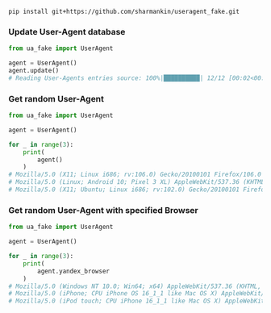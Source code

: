 `pip install git+https://github.com/sharmankin/useragent_fake.git`

### Update User-Agent database
```python
from ua_fake import UserAgent

agent = UserAgent()
agent.update()
# Reading User-Agents entries source: 100%|██████████| 12/12 [00:02<00:00,  4.17it/s]
```
### Get random User-Agent
```python
from ua_fake import UserAgent

agent = UserAgent()

for _ in range(3):
    print(
        agent()
    )
# Mozilla/5.0 (X11; Linux i686; rv:106.0) Gecko/20100101 Firefox/106.0
# Mozilla/5.0 (Linux; Android 10; Pixel 3 XL) AppleWebKit/537.36 (KHTML, like Gecko) Chrome/107.0.5304.105 Mobile Safari/537.36 EdgA/107.0.1418.28
# Mozilla/5.0 (X11; Ubuntu; Linux i686; rv:102.0) Gecko/20100101 Firefox/102.0

```
### Get random User-Agent with specified Browser
```python
from ua_fake import UserAgent

agent = UserAgent()

for _ in range(3):
    print(
        agent.yandex_browser
    )
# Mozilla/5.0 (Windows NT 10.0; Win64; x64) AppleWebKit/537.36 (KHTML, like Gecko) Chrome/107.0.0.0 YaBrowser/22.11.0 Yowser/2.5 Safari/537.36
# Mozilla/5.0 (iPhone; CPU iPhone OS 16_1_1 like Mac OS X) AppleWebKit/605.1.15 (KHTML, like Gecko) Version/16.1 YaBrowser/22.11.2.463 Mobile/15E148 Safari/604.1
# Mozilla/5.0 (iPod touch; CPU iPhone 16_1_1 like Mac OS X) AppleWebKit/605.1.15 (KHTML, like Gecko) Version/16.1 YaBrowser/22.11.2.463 Mobile/15E148 Safari/605.1
```
